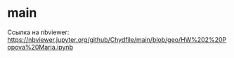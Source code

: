 # main

Ссылка на nbviewer:
https://nbviewer.jupyter.org/github/Chydfile/main/blob/geo/HW%202%20Popova%20Maria.ipynb
